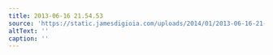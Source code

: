```yaml
---
title: 2013-06-16 21.54.53
source: 'https://static.jamesdigioia.com/uploads/2014/01/2013-06-16-21-54-53-scaled.jpg'
altText: ''
caption: ''
---
```


